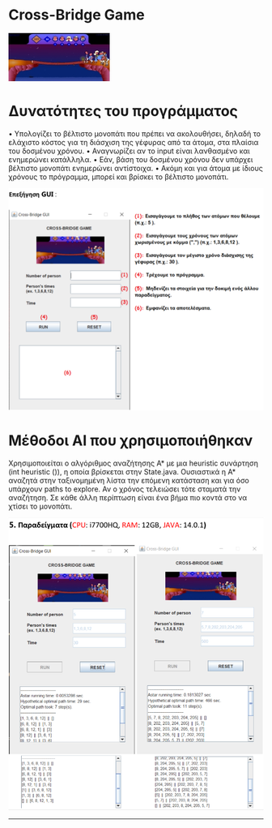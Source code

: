 # Cross-Bridge Game
![](img.png)

#  Δυνατότητες του προγράμματος
• Υπολογίζει το βέλτιστο μονοπάτι που πρέπει να ακολουθήσει, δηλαδή το ελάχιστο κόστος για
τη διάσχιση της γέφυρας από τα άτομα, στα πλαίσια του δοσμένου χρόνου.
• Αναγνωρίζει αν το input είναι λανθασμένο και ενημερώνει κατάλληλα.
• Εάν, βάση του δοσμένου χρόνου δεν υπάρχει βέλτιστο μονοπάτι ενημερώνει αντίστοιχα.
• Ακόμη και για άτομα με ίδιους χρόνους το πρόγραμμα, μπορεί και βρίσκει το βέλτιστο
μονοπάτι.

![](GUI.png)

# Μέθοδοι AI που χρησιμοποιήθηκαν
Χρησιμοποιείται ο αλγόριθμος αναζήτησης Α* με μια heuristic συνάρτηση (int heuristic ()), η οποία
βρίσκεται στην State.java. Ουσιαστικά η Α* αναζητά στην ταξινομημένη λίστα την επόμενη
κατάσταση και για όσο υπάρχουν paths to explore. Αν ο χρόνος τελειώσει τότε σταματά την
αναζήτηση. Σε κάθε άλλη περίπτωση είναι ένα βήμα πιο κοντά στο να χτίσει το μονοπάτι.

![](examples.png)

****
